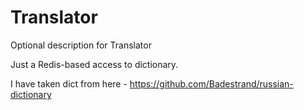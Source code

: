 # Translator
Optional description for Translator

Just a Redis-based access to dictionary.

I have taken dict from here - https://github.com/Badestrand/russian-dictionary
